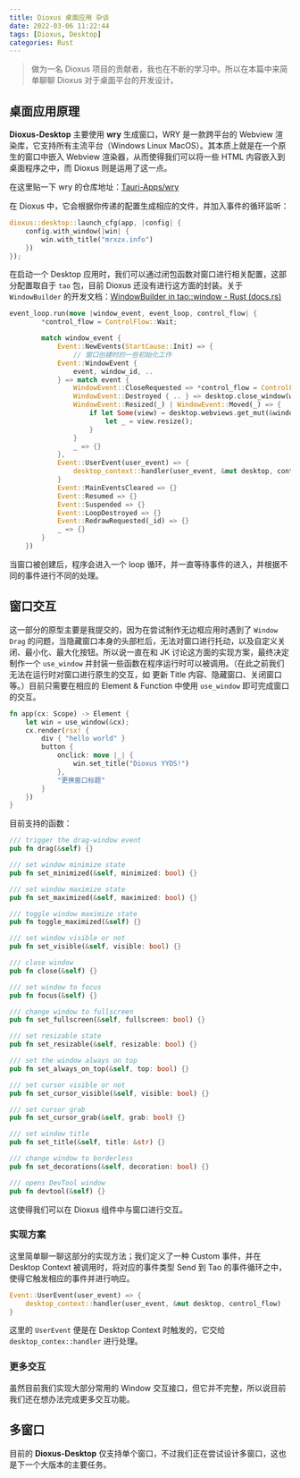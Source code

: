 ```yaml
---
title: Dioxus 桌面应用 杂谈
date: 2022-03-06 11:22:44
tags: [Dioxus, Desktop]
categories: Rust
---
```


> 做为一名 Dioxus 项目的贡献者，我也在不断的学习中。所以在本篇中来简单聊聊 Dioxus 对于桌面平台的开发设计。



## 桌面应用原理

**Dioxus-Desktop** 主要使用 **wry** 生成窗口，WRY 是一款跨平台的 Webview 渲染库，它支持所有主流平台（Windows Linux MacOS）。其本质上就是在一个原生的窗口中嵌入 Webview 渲染器，从而使得我们可以将一些 HTML 内容嵌入到桌面程序之中，而 Dioxus 则是运用了这一点。

在这里贴一下 wry 的仓库地址：[Tauri-Apps/wry](https://github.com/tauri-apps/wry)

在 Dioxus 中，它会根据你传递的配置生成相应的文件，并加入事件的循环监听：

```rust
dioxus::desktop::launch_cfg(app, |config| {
    config.with_window(|win| {
        win.with_title("mrxzx.info")
    })
});
```

在启动一个 Desktop 应用时，我们可以通过闭包函数对窗口进行相关配置，这部分配置取自于 `tao` 包，目前 Dioxus 还没有进行这方面的封装。关于 `WindowBuilder` 的开发文档：[WindowBuilder in tao::window - Rust (docs.rs)](https://docs.rs/tao/0.6.3/tao/window/struct.WindowBuilder.html)

```rust
event_loop.run(move |window_event, event_loop, control_flow| {
        *control_flow = ControlFlow::Wait;

        match window_event {
            Event::NewEvents(StartCause::Init) => {
				// 窗口创建时的一些初始化工作
            Event::WindowEvent {
                event, window_id, ..
            } => match event {
                WindowEvent::CloseRequested => *control_flow = ControlFlow::Exit,
                WindowEvent::Destroyed { .. } => desktop.close_window(window_id, control_flow),
                WindowEvent::Resized(_) | WindowEvent::Moved(_) => {
                    if let Some(view) = desktop.webviews.get_mut(&window_id) {
                        let _ = view.resize();
                    }
                }
                _ => {}
            },
            Event::UserEvent(user_event) => {
                desktop_context::handler(user_event, &mut desktop, control_flow)
            }
            Event::MainEventsCleared => {}
            Event::Resumed => {}
            Event::Suspended => {}
            Event::LoopDestroyed => {}
            Event::RedrawRequested(_id) => {}
            _ => {}
        }
    })
```

当窗口被创建后，程序会进入一个 loop 循环，并一直等待事件的进入，并根据不同的事件进行不同的处理。



## 窗口交互

这一部分的原型主要是我提交的，因为在尝试制作无边框应用时遇到了 `Window Drag` 的问题，当隐藏窗口本身的头部栏后，无法对窗口进行托动，以及自定义关闭、最小化、最大化按钮。所以说一直在和 JK 讨论这方面的实现方案，最终决定制作一个 `use_window` 并封装一些函数在程序运行时可以被调用。（在此之前我们无法在运行时对窗口进行原生的交互，如 更新 Title 内容、隐藏窗口、关闭窗口等。）目前只需要在相应的 Element & Function 中使用 `use_window` 即可完成窗口的交互。

```rust
fn app(cx: Scope) -> Element {
    let win = use_window(&cx);
    cx.render(rsx! {
        div { "hello world" }
        button {
            onclick: move |_| {
                win.set_title("Dioxus YYDS!")
            },
            "更换窗口标题"
        }
    })
}
```

目前支持的函数：

```rust
/// trigger the drag-window event
pub fn drag(&self) {}

/// set window minimize state
pub fn set_minimized(&self, minimized: bool) {}

/// set window maximize state
pub fn set_maximized(&self, maximized: bool) {}

/// toggle window maximize state
pub fn toggle_maximized(&self) {}

/// set window visible or not
pub fn set_visible(&self, visible: bool) {}

/// close window
pub fn close(&self) {}

/// set window to focus
pub fn focus(&self) {}

/// change window to fullscreen
pub fn set_fullscreen(&self, fullscreen: bool) {}

/// set resizable state
pub fn set_resizable(&self, resizable: bool) {}

/// set the window always on top
pub fn set_always_on_top(&self, top: bool) {}

/// set cursor visible or not
pub fn set_cursor_visible(&self, visible: bool) {}

/// set cursor grab
pub fn set_cursor_grab(&self, grab: bool) {}

/// set window title
pub fn set_title(&self, title: &str) {}

/// change window to borderless
pub fn set_decorations(&self, decoration: bool) {}

/// opens DevTool window
pub fn devtool(&self) {}
```

这使得我们可以在 Dioxus 组件中与窗口进行交互。



### 实现方案

这里简单聊一聊这部分的实现方法；我们定义了一种 Custom 事件，并在 Desktop Context 被调用时，将对应的事件类型 Send 到 Tao 的事件循环之中，使得它触发相应的事件并进行响应。

```rust
Event::UserEvent(user_event) => {
    desktop_context::handler(user_event, &mut desktop, control_flow)
}
```

这里的 `UserEvent` 便是在 Desktop Context 时触发的，它交给 `desktop_contex::handler` 进行处理。



### 更多交互

虽然目前我们实现大部分常用的 Window 交互接口，但它并不完整，所以说目前我们还在想办法完成更多交互功能。



## 多窗口

目前的 **Dioxus-Desktop** 仅支持单个窗口，不过我们正在尝试设计多窗口，这也是下一个大版本的主要任务。
